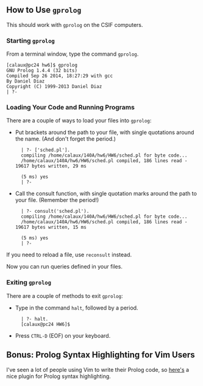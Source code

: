 ## How to Use `gprolog` ##

This should work with `gprolog` on the CSIF computers.

### Starting `gprolog` ###

From a terminal window, type the command `gprolog`.

    [calaux@pc24 hw6]$ gprolog
    GNU Prolog 1.4.4 (32 bits)
    Compiled Sep 26 2014, 18:27:29 with gcc
    By Daniel Diaz
    Copyright (C) 1999-2013 Daniel Diaz
    | ?-

### Loading Your Code and Running Programs ###

There are a couple of ways to load your files into `gprolog`:

- Put brackets around the path to your file, with single quotations around the name. (And don't forget the period.)

    	| ?- ['sched.pl'].
    	compiling /home/calaux/140A/hw6/HW6/sched.pl for byte code...
    	/home/calaux/140A/hw6/HW6/sched.pl compiled, 186 lines read - 19617 bytes written, 29 ms
    
    	(5 ms) yes
    	| ?-

- Call the consult function, with single quotation marks around the path to your file. (Remember the period!)

		| ?- consult('sched.pl').
		compiling /home/calaux/140A/hw6/HW6/sched.pl for byte code...
		/home/calaux/140A/hw6/HW6/sched.pl compiled, 186 lines read - 19617 bytes written, 15 ms

		(5 ms) yes
		| ?-

If you need to reload a file, use `reconsult` instead.

Now you can run queries defined in your files. 

### Exiting `gprolog` ###

There are a couple of methods to exit `gprolog`:

- Type in the command `halt`, followed by a period.

		| ?- halt.
		[calaux@pc24 HW6]$

- Press `CTRL-D` (EOF) on your keyboard.

## Bonus: Prolog Syntax Highlighting for Vim Users ##

I've seen a lot of people using Vim to write their Prolog code, so [here's](https://github.com/adimit/prolog.vim) a nice plugin for Prolog syntax highlighting.
